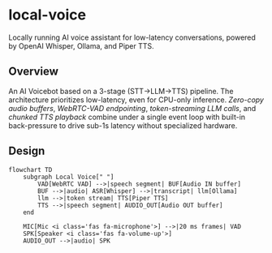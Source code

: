 # local-voice
Locally running AI voice assistant for low-latency conversations, powered by OpenAI Whisper, Ollama, and Piper TTS.

## Overview 
An AI Voicebot based on a 3-stage (STT->LLM->TTS) pipeline. The architecture prioritizes low-latency, even for CPU-only inference.
*Zero-copy audio buffers*, *WebRTC-VAD endpointing*, *token-streaming LLM calls*, and *chunked TTS playback* combine under a single event loop with built-in back-pressure to drive sub-1s latency without specialized hardware.

## Design
```mermaid
flowchart TD
    subgraph Local Voice[" "]
        VAD[WebRTC VAD] -->|speech segment| BUF[Audio IN buffer]
        BUF -->|audio| ASR[Whisper] -->|transcript| llm[Ollama]
        llm -->|token stream| TTS[Piper TTS]
        TTS -->|speech segment| AUDIO_OUT[Audio OUT buffer] 
    end

    MIC[Mic <i class='fas fa-microphone'>] -->|20 ms frames| VAD
    SPK[Speaker <i class='fas fa-volume-up'>]
    AUDIO_OUT -->|audio| SPK
```